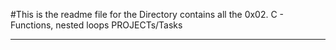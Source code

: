 #This is the readme file for the Directory contains all the 0x02. C - Functions, nested loops PROJECTs/Tasks

********************************* 
